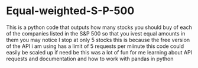 # Equal-weighted-S-P-500
This is a python code that outputs how many stocks you should buy of each of the companies listed in the S&P 500 so that you ivest equal amounts in them 
you may notice I stop at only 5 stocks this is because the free version of the API i am using has a limit of 5 requests per miinute this code could easily be scaled up if need be
this was a lot of fun for me learning about API requests and documentation and how to work with pandas in python 
